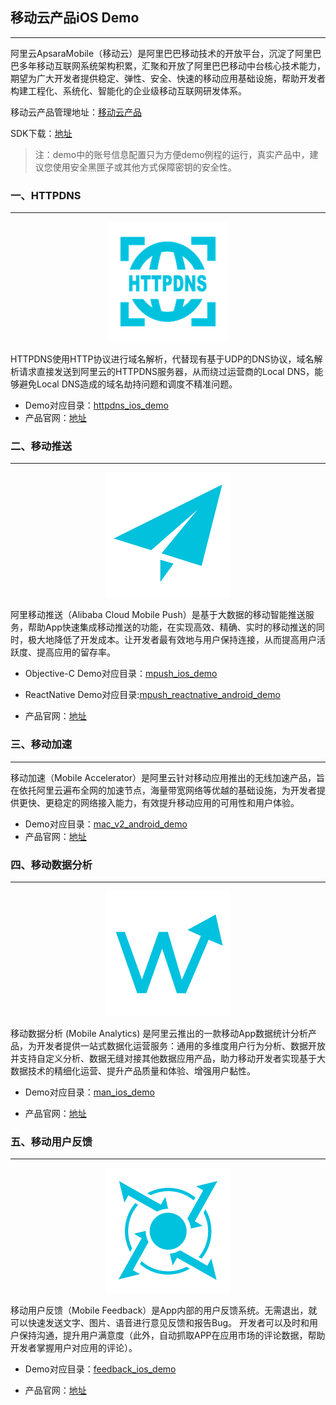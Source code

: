## 移动云产品iOS Demo

------

阿里云ApsaraMobile（移动云）是阿里巴巴移动技术的开放平台，沉淀了阿里巴巴多年移动互联网系统架构积累，汇聚和开放了阿里巴巴移动中台核心技术能力，期望为广大开发者提供稳定、弹性、安全、快速的移动应用基础设施，帮助开发者构建工程化、系统化、智能化的企业级移动互联网研发体系。

移动云产品管理地址：[移动云产品](http://ams.console.aliyun.com/)

SDK下载：[地址](https://mhub.console.aliyun.com/#/download)

> 注：demo中的账号信息配置只为方便demo例程的运行，真实产品中，建议您使用安全黑匣子或其他方式保障密钥的安全性。



### 一、HTTPDNS

------

<div align="center">
<img src="./assets/httpdns_logo.png">
</div>

HTTPDNS使用HTTP协议进行域名解析，代替现有基于UDP的DNS协议，域名解析请求直接发送到阿里云的HTTPDNS服务器，从而绕过运营商的Local DNS，能够避免Local DNS造成的域名劫持问题和调度不精准问题。

- Demo对应目录：[httpdns_ios_demo](https://github.com/aliyun/alicloud-ios-demo/tree/master/httpdns_ios_demo)
- 产品官网：[地址](https://www.aliyun.com/product/httpdns)

### 二、移动推送

------

<div align="center">
<img src="./assets/push_logo.png">
</div>

阿里移动推送（Alibaba Cloud Mobile Push）是基于大数据的移动智能推送服务，帮助App快速集成移动推送的功能，在实现高效、精确、实时的移动推送的同时，极大地降低了开发成本。让开发者最有效地与用户保持连接，从而提高用户活跃度、提高应用的留存率。

- Objective-C Demo对应目录：[mpush_ios_demo](https://github.com/aliyun/alicloud-ios-demo/tree/master/mpush_ios_demo) 


- ReactNative Demo对应目录:[mpush_reactnative_android_demo](https://github.com/aliyun/alicloud-android-demo/tree/master/mpush_reactnative_android_demo)


- 产品官网：[地址](https://www.aliyun.com/product/cps)



### 三、移动加速

------

移动加速（Mobile Accelerator）是阿里云针对移动应用推出的无线加速产品，旨在依托阿里云遍布全网的加速节点，海量带宽网络等优越的基础设施，为开发者提供更快、更稳定的网络接入能力，有效提升移动应用的可用性和用户体验。

- Demo对应目录：[mac_v2_android_demo](https://github.com/aliyun/alicloud-ios-demo/tree/master/mac_v2_ios_demo)
- 产品官网：[地址](https://www.aliyun.com/product/mac)

### 四、移动数据分析

------

<div align="center">
<img src="./assets/man_logo.png">
</div>

移动数据分析 (Mobile Analytics) 是阿里云推出的一款移动App数据统计分析产品，为开发者提供一站式数据化运营服务：通用的多维度用户行为分析、数据开放并支持自定义分析、数据无缝对接其他数据应用产品，助力移动开发者实现基于大数据技术的精细化运营、提升产品质量和体验、增强用户黏性。

- Demo对应目录：[man_ios_demo](https://github.com/aliyun/alicloud-ios-demo/tree/master/man_ios_demo)


- 产品官网：[地址](https://www.aliyun.com/product/man)



### 五、移动用户反馈

------

<div align="center">
<img src="./assets/feedback_logo.png">
</div>

移动用户反馈（Mobile Feedback）是App内部的用户反馈系统。无需退出，就可以快速发送文字、图片、语音进行意见反馈和报告Bug。 开发者可以及时和用户保持沟通，提升用户满意度（此外，自动抓取APP在应用市场的评论数据，帮助开发者掌握用户对应用的评论）。

- Demo对应目录：[feedback_ios_demo](https://github.com/aliyun/alicloud-ios-demo/tree/master/feedback_ios_demo)


- 产品官网：[地址](https://www.aliyun.com/product/feedback)





